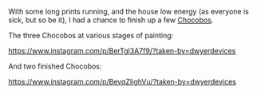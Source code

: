 With some long prints running, and the house low energy (as everyone is sick, but so be it), I had a
chance to finish up a few [Chocobos](http://www.dwyerdevices.com/2018/02/12/final-fantasy-xv-chocobo/).

The three Chocobos at various stages of painting:

https://www.instagram.com/p/BerTgl3A7f9/?taken-by=dwyerdevices

And two finished Chocobos:

https://www.instagram.com/p/BevqZIighVu/?taken-by=dwyerdevices